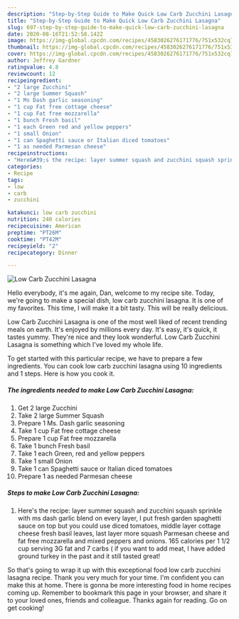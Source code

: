 ```yaml
---
description: "Step-by-Step Guide to Make Quick Low Carb Zucchini Lasagna"
title: "Step-by-Step Guide to Make Quick Low Carb Zucchini Lasagna"
slug: 697-step-by-step-guide-to-make-quick-low-carb-zucchini-lasagna
date: 2020-08-16T21:52:58.142Z
image: https://img-global.cpcdn.com/recipes/4583026276171776/751x532cq70/low-carb-zucchini-lasagna-recipe-main-photo.jpg
thumbnail: https://img-global.cpcdn.com/recipes/4583026276171776/751x532cq70/low-carb-zucchini-lasagna-recipe-main-photo.jpg
cover: https://img-global.cpcdn.com/recipes/4583026276171776/751x532cq70/low-carb-zucchini-lasagna-recipe-main-photo.jpg
author: Jeffrey Gardner
ratingvalue: 4.8
reviewcount: 12
recipeingredient:
- "2 large Zucchini"
- "2 large Summer Squash"
- "1 Ms Dash garlic seasoning"
- "1 cup Fat free cottage cheese"
- "1 cup Fat free mozzarella"
- "1 bunch Fresh basil"
- "1 each Green red and yellow peppers"
- "1 small Onion"
- "1 can Spaghetti sauce or Italian diced tomatoes"
- "1 as needed Parmesan cheese"
recipeinstructions:
- "Here&#39;s the recipe: layer summer squash and zucchini squash sprinkle with ms dash garlic blend on every layer, I put fresh garden spaghetti sauce on top but you could use diced tomatoes, middle layer cottage cheese fresh basil leaves, last layer more squash Parmesan cheese and fat free mozzarella and mixed peppers and onions. 165 calories per 1 1/2 cup serving 3G fat and 7 carbs ( if you want to add meat, I have added ground turkey in the past and it still tasted great!"
categories:
- Recipe
tags:
- low
- carb
- zucchini

katakunci: low carb zucchini 
nutrition: 240 calories
recipecuisine: American
preptime: "PT26M"
cooktime: "PT42M"
recipeyield: "2"
recipecategory: Dinner

---
```



![Low Carb Zucchini Lasagna](https://img-global.cpcdn.com/recipes/4583026276171776/751x532cq70/low-carb-zucchini-lasagna-recipe-main-photo.jpg)

Hello everybody, it's me again, Dan, welcome to my recipe site. Today, we're going to make a special dish, low carb zucchini lasagna. It is one of my favorites. This time, I will make it a bit tasty. This will be really delicious.



Low Carb Zucchini Lasagna is one of the most well liked of recent trending meals on earth. It's enjoyed by millions every day. It's easy, it's quick, it tastes yummy. They're nice and they look wonderful. Low Carb Zucchini Lasagna is something which I've loved my whole life.


To get started with this particular recipe, we have to prepare a few ingredients. You can cook low carb zucchini lasagna using 10 ingredients and 1 steps. Here is how you cook it.

<!--inarticleads1-->

##### The ingredients needed to make Low Carb Zucchini Lasagna:

1. Get 2 large Zucchini
1. Take 2 large Summer Squash
1. Prepare 1 Ms. Dash garlic seasoning
1. Take 1 cup Fat free cottage cheese
1. Prepare 1 cup Fat free mozzarella
1. Take 1 bunch Fresh basil
1. Take 1 each Green, red and yellow peppers
1. Take 1 small Onion
1. Take 1 can Spaghetti sauce or Italian diced tomatoes
1. Prepare 1 as needed Parmesan cheese




<!--inarticleads2-->

##### Steps to make Low Carb Zucchini Lasagna:

1. Here&#39;s the recipe: layer summer squash and zucchini squash sprinkle with ms dash garlic blend on every layer, I put fresh garden spaghetti sauce on top but you could use diced tomatoes, middle layer cottage cheese fresh basil leaves, last layer more squash Parmesan cheese and fat free mozzarella and mixed peppers and onions. 165 calories per 1 1/2 cup serving 3G fat and 7 carbs ( if you want to add meat, I have added ground turkey in the past and it still tasted great!




So that's going to wrap it up with this exceptional food low carb zucchini lasagna recipe. Thank you very much for your time. I'm confident you can make this at home. There is gonna be more interesting food in home recipes coming up. Remember to bookmark this page in your browser, and share it to your loved ones, friends and colleague. Thanks again for reading. Go on get cooking!
